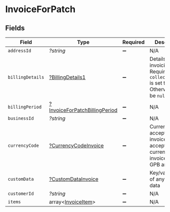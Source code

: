# InvoiceForPatch


## Fields

| Field                                                                                              | Type                                                                                               | Required                                                                                           | Description                                                                                        | Example                                                                                            |
| -------------------------------------------------------------------------------------------------- | -------------------------------------------------------------------------------------------------- | -------------------------------------------------------------------------------------------------- | -------------------------------------------------------------------------------------------------- | -------------------------------------------------------------------------------------------------- |
| `addressId`                                                                                        | *?string*                                                                                          | :heavy_minus_sign:                                                                                 | N/A                                                                                                | add_01ghbm9egqcxtz4ap4dfg8dtaf                                                                     |
| `billingDetails`                                                                                   | [?BillingDetails1](../../models/shared/BillingDetails1.md)                                         | :heavy_minus_sign:                                                                                 | Details for invoicing. Required if `collection_mode` is set to `manual`. Otherwise must be `null`. |                                                                                                    |
| `billingPeriod`                                                                                    | [?InvoiceForPatchBillingPeriod](../../models/shared/InvoiceForPatchBillingPeriod.md)               | :heavy_minus_sign:                                                                                 | N/A                                                                                                |                                                                                                    |
| `businessId`                                                                                       | *?string*                                                                                          | :heavy_minus_sign:                                                                                 | N/A                                                                                                | biz_01ghbmaszjgjd47g5f3d9vw7hg                                                                     |
| `currencyCode`                                                                                     | [?CurrencyCodeInvoice](../../models/shared/CurrencyCodeInvoice.md)                                 | :heavy_minus_sign:                                                                                 | Currency codes accepted for invoice. Current accepted currencies for invoice: EUR, GPB and USD.    |                                                                                                    |
| `customData`                                                                                       | [?CustomDataInvoice](../../models/shared/CustomDataInvoice.md)                                     | :heavy_minus_sign:                                                                                 | Key/value pairs of any custom data                                                                 |                                                                                                    |
| `customerId`                                                                                       | *?string*                                                                                          | :heavy_minus_sign:                                                                                 | N/A                                                                                                | ctm_01ghbm8g2qxsjp07p5ywsy61cs                                                                     |
| `items`                                                                                            | array<[InvoiceItem](../../models/shared/InvoiceItem.md)>                                           | :heavy_minus_sign:                                                                                 | N/A                                                                                                |                                                                                                    |